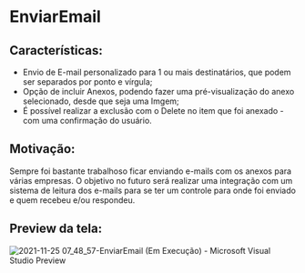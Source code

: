 # EnviarEmail

Características:
---------------
* Envio de E-mail personalizado para 1 ou mais destinatários, que podem ser separados por ponto e vírgula;
* Opção de incluir Anexos, podendo fazer uma pré-visualização do anexo selecionado, desde que seja uma Imgem;
* É possível realizar a exclusão com o Delete no item que foi anexado - com uma confirmação do usuário.

Motivação:
---------
Sempre foi bastante trabalhoso ficar enviando e-mails com os anexos para várias empresas. O objetivo no futuro será realizar uma integração com um sistema de leitura dos e-mails 
para se ter um controle para onde foi enviado e quem recebeu e/ou respondeu.

Preview da tela:
----------------
![2021-11-25 07_48_57-EnviarEmail (Em Execução) - Microsoft Visual Studio Preview](https://user-images.githubusercontent.com/10504987/143428053-b8415f03-6172-4439-9b5c-2f2b9e8677f4.png)
